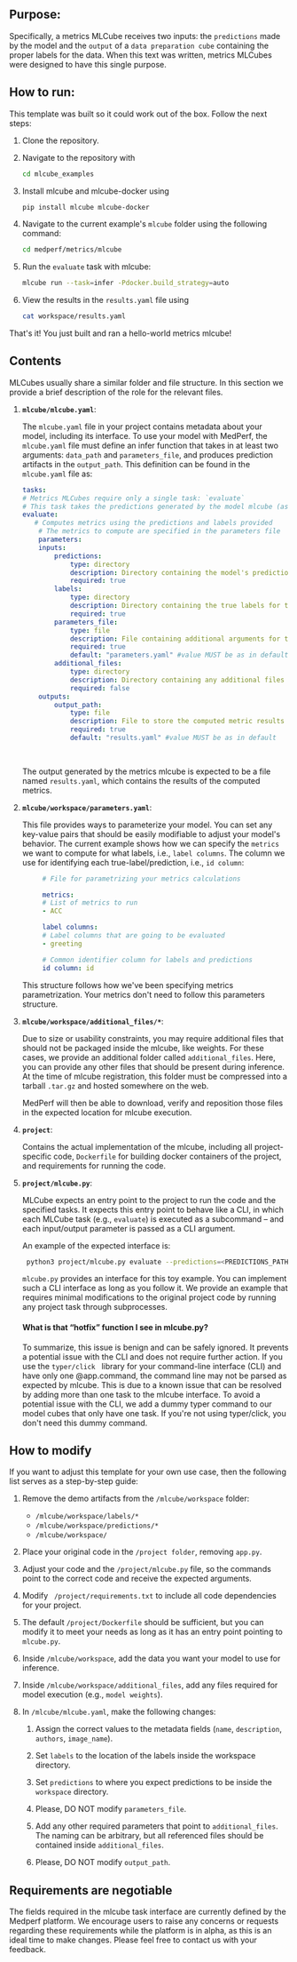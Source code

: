 ## Purpose:
Specifically, a metrics MLCube receives two inputs: the `predictions` made by the model and the `output` of a `data preparation cube` containing the proper labels for the data. When this text was written, metrics MLCubes were designed to have this single purpose.

## How to run:
This template was built so it could work out of the box. Follow the next steps:

1. Clone the repository.
2. Navigate to the repository with

   ```bash
   cd mlcube_examples
   ```
3. Install mlcube and mlcube-docker using

   ```bash
   pip install mlcube mlcube-docker
   ```
4. Navigate to the current example's `mlcube` folder using the following command:

   ```bash
   cd medperf/metrics/mlcube
   ```
5. Run the `evaluate` task with mlcube:
   ```bash
   mlcube run --task=infer -Pdocker.build_strategy=auto
   ```
6. View the results in the `results.yaml` file using
   ```bash
   cat workspace/results.yaml
   ```
That's it! You just built and ran a hello-world metrics mlcube!

## Contents

MLCubes usually share a similar folder and file structure. In this section we provide a brief description of the role for the relevant files.

1. __`mlcube/mlcube.yaml`__: 
   
   The `mlcube.yaml` file in your project contains metadata about your model, including its interface. To use your model with MedPerf, the `mlcube.yaml` file must define an infer function that takes in at least two arguments: `data_path` and `parameters_file`, and produces prediction artifacts in the `output_path`. This definition can be found in the `mlcube.yaml` file as:

    ```yml
    tasks:
    # Metrics MLCubes require only a single task: `evaluate`
    # This task takes the predictions generated by the model mlcube (as a directory)
    evaluate:
       # Computes metrics using the predictions and labels provided
        # The metrics to compute are specified in the parameters file
        parameters:
        inputs: 
            predictions:
                type: directory
                description: Directory containing the model's predictions
                required: true
            labels:
                type: directory
                description: Directory containing the true labels for the data
                required: true
            parameters_file:
                type: file
                description: File containing additional arguments for the metric computation
                required: true
                default: "parameters.yaml" #value MUST be as in default]
            additional_files:
                type: directory
                description: Directory containing any additional files needed for the task
                required: false
        outputs: 
            output_path: 
                type: file
                description: File to store the computed metric results
                required: true
                default: "results.yaml" #value MUST be as in default
            
            
    ```



    The output generated by the metrics mlcube is expected to be a file named `results.yaml`, which contains the results of the computed metrics.

2. __`mlcube/workspace/parameters.yaml`__:

   This file provides ways to parameterize your model. You can set any key-value pairs that should be easily modifiable to adjust your model's behavior. The current example shows how we can specify the `metrics ` we want to compute for what labels, i.e., `label columns`. The column we use for identifying each true-label/prediction, i.e., `id column`:

   ```yml
        # File for parametrizing your metrics calculations

        metrics:
        # List of metrics to run
        - ACC

        label columns:
        # Label columns that are going to be evaluated
        - greeting

        # Common identifier column for labels and predictions
        id column: id
   ```

   This structure follows how we've been specifying metrics parametrization. Your metrics don't need to follow this parameters structure.

3. __`mlcube/workspace/additional_files/*`__:
   
   Due to size or usability constraints, you may require additional files that should not be packaged inside the mlcube, like weights. For these cases, we provide an additional folder called `additional_files`. 
Here, you can provide any other files that should be present during inference. At the time of mlcube registration, this folder must be compressed into a tarball `.tar.gz` and hosted somewhere on the web. 

   MedPerf will then be able to download, verify and reposition those files in the expected location for mlcube execution. 


4. __`project`__: 

   Contains the actual implementation of the mlcube, including all project-specific code, `Dockerfile` for building docker containers of the project, and requirements for running the code.

5. __`project/mlcube.py`__:
   
   MLCube expects an entry point to the project to run the code and the specified tasks. It expects this entry point to behave like a CLI, in which each MLCube task (e.g., `evaluate`) is executed as a subcommand – and each input/output parameter is passed as a CLI argument. 

   An example of the expected interface is:

   ```bash
    python3 project/mlcube.py evaluate --predictions=<PREDICTIONS_PATH>  --labels=<LABELS_PATH> --parameters_file=<PARAMETERS_FILE> --output_path=<OUTPUT_PATH>
   ```

   `mlcube.py` provides an interface for this toy example. You can implement such a CLI interface as long as you follow it. We provide an example that requires minimal modifications to the original project code by running any project task through subprocesses.

   #### __What is that “hotfix” function I see in mlcube.py?__

   To summarize, this issue is benign and can be safely ignored. It prevents a potential issue with the CLI and does not require further action. If you use the `typer/click ` library for your command-line interface (CLI) and have only one @app.command, the command line may not be parsed as expected by mlcube. This is due to a known issue that can be resolved by adding more than one task to the mlcube interface. To avoid a potential issue with the CLI, we add a dummy typer command to our model cubes that only have one task. If you're not using typer/click, you don't need this dummy command.

## How to modify

If you want to adjust this template for your own use case, then the following list serves as a step-by-step guide:

1. Remove the demo artifacts from the `/mlcube/workspace` folder:
     - `/mlcube/workspace/labels/*`
     - `/mlcube/workspace/predictions/*`
     - `/mlcube/workspace/`

2. Place your original code in the `/project folder`, removing `app.py`.

3. Adjust your code and the `/project/mlcube.py` file, so the commands point to the correct code and receive the expected arguments.
4. Modify ` /project/requirements.txt` to include all code dependencies for your project.
5. The default `/project/Dockerfile` should be sufficient, but you can modify it to meet your needs as long as it has an entry point pointing to `mlcube.py`.
6. Inside `/mlcube/workspace`, add the data you want your model to use for inference.
7. Inside `/mlcube/workspace/additional_files`, add any files required for model execution (e.g., `model weights`).

8. In `/mlcube/mlcube.yaml`, make the following changes:

   1. Assign the correct values to the metadata fields (`name`, `description`, `authors`, `image_name`).
   2. Set `labels` to the location of the labels inside the workspace directory.

   3. Set `predictions` to where you expect predictions to be inside the `workspace` directory.
   4. Please, DO NOT modify `parameters_file`.
   5. Add any other required parameters that point to `additional_files`. The naming can be arbitrary, but all referenced files should be contained inside `additional_files`.
   6. Please, DO NOT modify `output_path`.

## Requirements are negotiable
The fields required in the mlcube task interface are currently defined by the Medperf platform. We encourage users to raise any concerns or requests regarding these requirements while the platform is in alpha, as this is an ideal time to make changes. Please feel free to contact us with your feedback.
